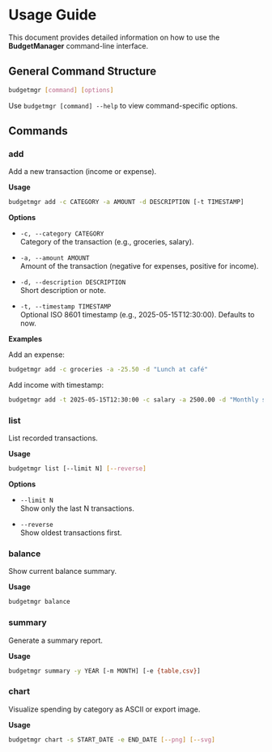 # Usage Guide

This document provides detailed information on how to use the **BudgetManager** 
command-line interface.

## General Command Structure

```bash
budgetmgr [command] [options]
```

Use `budgetmgr [command] --help` to view command-specific options.

## Commands

### add

Add a new transaction (income or expense).

**Usage**

```bash
budgetmgr add -c CATEGORY -a AMOUNT -d DESCRIPTION [-t TIMESTAMP]
```

**Options**

- `-c, --category CATEGORY`  
  Category of the transaction (e.g., groceries, salary).

- `-a, --amount AMOUNT`  
  Amount of the transaction (negative for expenses, positive for income).

- `-d, --description DESCRIPTION`  
  Short description or note.

- `-t, --timestamp TIMESTAMP`  
  Optional ISO 8601 timestamp (e.g., 2025-05-15T12:30:00). Defaults to now.

**Examples**

Add an expense:

```bash
budgetmgr add -c groceries -a -25.50 -d "Lunch at café"
```

Add income with timestamp:

```bash
budgetmgr add -t 2025-05-15T12:30:00 -c salary -a 2500.00 -d "Monthly salary"
```

### list

List recorded transactions.

**Usage**

```bash
budgetmgr list [--limit N] [--reverse]
```

**Options**

- `--limit N`  
  Show only the last N transactions.

- `--reverse`  
  Show oldest transactions first.

### balance

Show current balance summary.

**Usage**

```bash
budgetmgr balance
```

### summary

Generate a summary report.

**Usage**

```bash
budgetmgr summary -y YEAR [-m MONTH] [-e {table,csv}]
```

### chart

Visualize spending by category as ASCII or export image.

**Usage**

```bash
budgetmgr chart -s START_DATE -e END_DATE [--png] [--svg]
```
